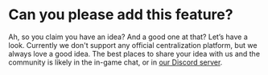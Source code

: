 # **Can you please add this feature?**

Ah, so you claim you have an idea?  And a good one at that?  Let’s have a look.  Currently we don't support any official centralization platform, but we always love a good idea.  The best places to share your idea with us and the community is likely in the in-game chat, or in [our Discord server](https://discord.gg/eySJYEb).